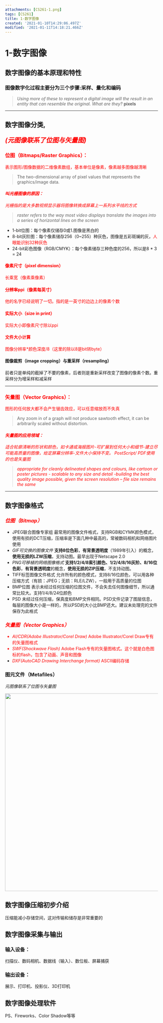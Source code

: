 ```yaml
---
attachments: [CS261-1.png]
tags: [CS261]
title: 1-数字图像
created: '2021-01-10T14:29:06.497Z'
modified: '2021-01-11T14:18:21.466Z'
---
```


# 1-数字图像

## 数字图像的基本原理和特性
### 图像数字化过程主要分为三个步骤:采样、量化和编码
> *Using more of these to represent a digital image will the result in an entity that can resemble the original. What are they?*
**pixels**
***
## 数字图像分类, <p><font color="red">*(元图像联系了位图与矢量图)*</font></p>
### <font color="red">位图（Bitmaps/Raster Graphics）：
表示图形/图像数据的二维像素数组，基本单位是像素，像素越多图像越清晰
> The two-dimensional array of pixel values that represents the graphics/image data. 

#### *叫光栅图像的原因：*
*光栅指的是大多数视频显示器将图像转换成屏幕上一系列水平线的方式*
> *raster refers to the way most video displays translate the images into a series of horizontal lines on the screen*
</font>

- 1-bit位图：每个像素仅储存0或1.图像是黑白的
- 8-bit灰阶图：每个像素储存256（0~255）种灰色，图像是五彩斑斓的灰，<font color="red">人眼能识别32种灰色</font>
- 24-bit彩色图像（RGB/CMYK）：每个像素储存三种色度的256，所以是8 * 3 = 24

#### <font color="red">像素尺寸（pixel dimension）
长乘宽（像素乘像素）
#### 分辨率ppi（像素每英寸）
他的名字已经说明了一切。指的是一英寸的边边上的像素个数
#### 实际大小（size in print）
实际大小即像素尺寸除以ppi
#### 文件大小计算
图像分辨率*颜色深度/8（这里的除以8是bit转byte）</font>

#### 图像裁剪（image cropping）与重采样（resampling）
前者只是单纯的截掉了不要的像素，后者则是重新采样改变了图像的像素个数。重采样分为增采样和减采样
***
### <font color="red">矢量图（Vector Graphics）：
图形的任何放大都不会产生锯齿效应，可以任意缩放而不失真
> Any zoom in of a graph will not produce sawtooth effect, it can be arbitrarily scaled without distortion.
#### *矢量图的应用领域：*
*适合轮廓清晰的形状和颜色，如卡通或海报图片-可扩展到任何大小和细节-建立尽可能高质量的图像，给定屏幕分辨率-文件大小保持不变。*
*PostScript/ PDF使用的也是矢量图*
> *appropriate for cleanly delineated shapes and colours, like cartoon or poster pictures - scalable to any size and detail -building the best quality image possible, given the screen resolution – file size remains the same*</font>
***

## 数字图像格式
### <p><font color="red">*位图（Bitmap）*</font></p>
- JPEG联合图像专家组
最常用的图像文件格式，支持RGB和CYMK颜色模式，使用有损的DCT压缩，压缩率是下面几种中最高的，常被数码相机和网络图片使用
- *GIF可交换的图像文件*
**支持8位色彩**，**有背景透明度**（1989年引入）的概念，**使用无损的LZW压缩**，支持动图。最早出现于Netscape 2.0
- *PNG可移植的网络图像格式*
**支持1/2/4/8索引颜色、1/2/4/8/16灰阶、8/16位色彩**，**有背景透明度**的概念，**使用无损的ZIP压缩**，不支持动图。
- TIFF标签图像文件格式
允许所有的颜色模式，支持8/16位颜色，可以用各种压缩方式（有损：JPEG；无损：RLE/LZW），一般用于高质量的位图
- BMP位图
表示未经过任何压缩的位图文件，不会失去任何图像细节，所以通常比较大。支持1/4/8/24位颜色
- PSD
未经过任何压缩，保真度和BMP文件相同。PSD文件记录了图层信息，每层的图像大小是一样的，所以PSD的大小比BMP还大。建议未处理完的文件保存为此格式
### <p><font color="red">*矢量图（Vector Graphics）*
- *AI/CDR(Adobe Illustrator/Corel Draw)*
Adobe Illustrator/Corel Draw专有的矢量图格式
- *SWF(Shockwave Flash)*
Adobe Flash专有的矢量图格式。这个就是白色图标的flash，包含了动画、声音和图像
- *DXF(AutoCAD Drawing Interchange format)*
ASCII编码存储
</font></p>

### 图元文件（Metafiles）
*元图像联系了位图与矢量图*
<p align = "center">
<img src="@attachment/CS261-1.png" width="650">
</p>

## 数字图像压缩初步介绍
压缩能减小存储空间，这对传输和储存是非常重要的

## 数字图像采集与输出
### 输入设备：
扫描仪、数码相机、数据线（输入）、数位板、屏幕捕获
### 输出设备：
展示、打印机、投影仪、3D打印机

## 数字图像处理软件
PS、Fireworks、Color Shadow等等


